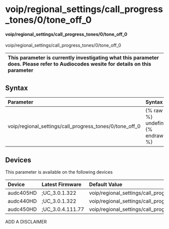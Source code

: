 ﻿---
description: voip/regional_settings/call_progress_tones/0/tone_off_0
search: false
---

# voip/regional_settings/call_progress_tones/0/tone_off_0

#### voip/regional_settings/call_progress_tones/0/tone_off_0

voip/regional_settings/call_progress_tones/0/tone_off_0


| This parameter is currently investigating what this parameter does. Please refer to Audiocodes wesite for details on this parameter | 
| :--- |

## Syntax
| Parameter | Syntax |
| :--- | :--- |
|voip/regional_settings/call_progress_tones/0/tone_off_0 | {% raw %} undefined {% endraw %}|

## Devices
This parameter is available on the following devices

| Device | Latest Firmware | Default Value |
|:---|:---|:---|
| audc405HD | ;UC_3.0.1.322 | voip/regional_settings/call_progress_tones/0/tone_off_0=0 
| audc440HD | ;UC_3.0.1.322 | voip/regional_settings/call_progress_tones/0/tone_off_0=0 
| audc450HD | ;UC_3.0.4.111.77 | voip/regional_settings/call_progress_tones/0/tone_off_0=0 

ADD A DISCLAIMER

